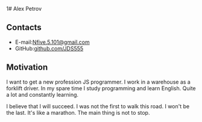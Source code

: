 1# Alex Petrov

## Contacts

 * E-mail:[Nfive.5.101@gmail.com](Nfive.5.101@gmail.com)
 * GitHub:[github.com/JDS555](github.com/JDS555)

## Motivation

I want to get a new profession JS programmer. I work in a warehouse as a forklift driver.
In my spare time I study programming and learn English. Quite a lot and constantly learning.

I believe that I will succeed. I was not the first to walk this road. 
I won't be the last. It's like a marathon. The main thing is not to stop.
